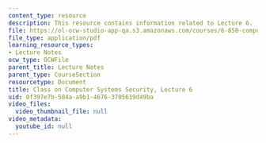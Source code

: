```yaml
---
content_type: resource
description: This resource contains information related to Lecture 6.
file: https://ol-ocw-studio-app-qa.s3.amazonaws.com/courses/6-858-computer-systems-security-fall-2014/0f397e7b504aa9b146763705619d49ba_MIT6_858F14_lec6.pdf
file_type: application/pdf
learning_resource_types:
- Lecture Notes
ocw_type: OCWFile
parent_title: Lecture Notes
parent_type: CourseSection
resourcetype: Document
title: Class on Computer Systems Security, Lecture 6
uid: 0f397e7b-504a-a9b1-4676-3705619d49ba
video_files:
  video_thumbnail_file: null
video_metadata:
  youtube_id: null
---
```

